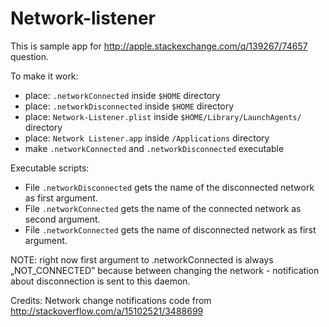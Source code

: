 Network-listener
================

This is sample app for http://apple.stackexchange.com/q/139267/74657 question.

To make it work: <ul>
<li>place: <code>.networkConnected</code> inside <code>$HOME</code> directory</li>
<li>place: <code>.networkDisconnected</code> inside <code>$HOME</code> directory</li>
<li>place: <code>Network-Listener.plist</code> inside <code>$HOME/Library/LaunchAgents/</code> directory</li>
<li>place: <code>Network Listener.app</code> inside <code>/Applications</code> directory</li>
<li>make <code>.networkConnected</code> and <code>.networkDisconnected</code> executable</li>
</ul>

Executable scripts: <ul>
<li>File <code>.networkDisconnected</code> gets the name of the disconnected network as first argument.</li>
<li>File <code>.networkConnected</code> gets the name of the connected network as second argument.</li>
<li>File <code>.networkConnected</code> gets the name of disconnected network as first argument. </li>
</ul>

NOTE: right now first argument to .networkConnected is always „NOT_CONNECTED” because between changing the network - notification about disconnection is sent to this daemon.

Credits:
Network change notifications code from http://stackoverflow.com/a/15102521/3488699
